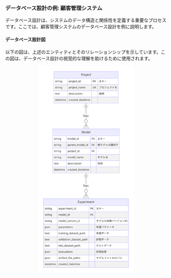 ### データベース設計の例: 顧客管理システム

データベース設計は、システムのデータ構造と関係性を定義する重要なプロセスです。ここでは、顧客管理システムのデータベース設計を例に説明します。

#### データベース設計図

以下の図は、上述のエンティティとそのリレーションシップを示しています。この図は、データベース設計の視覚的な理解を助けるために使用されます。
<p align="center">
   <img src="../db/img/model_db.png" width="300">
</p>